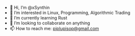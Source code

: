 - 👋 Hi, I’m @xSynthin
- 👀 I’m interested in Linux, Programming, Algorithmic Trading
- 🌱 I’m currently learning Rust
- 💞️ I’m looking to collaborate on anything
- 📫 How to reach me: piplupisop@gmail.com

<!---
xSynthin/xSynthin is a ✨ special ✨ repository because its `README.md` (this file) appears on your GitHub profile.
You can click the Preview link to take a look at your changes.
--->
